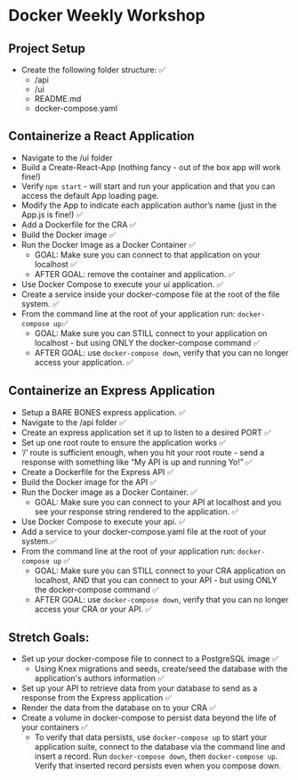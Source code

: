 # Docker Weekly Workshop

## Project Setup

- Create the following folder structure: ✅
  - /api
  - /ui
  - README.md
  - docker-compose.yaml

## Containerize a React Application
  - Navigate to the /ui folder
  - Build a Create-React-App (nothing fancy - out of the box app will work fine!)
  - Verify `npm start` - will start and run your application and that you can access the default App loading page.
  - Modify the App to indicate each application author’s name (just in the App.js is fine!) ✅
  - Add a Dockerfile for the CRA ✅
  - Build the Docker image ✅
  - Run the Docker Image as a Docker Container ✅
    - GOAL: Make sure you can connect to that application on your localhost ✅
	- AFTER GOAL: remove the container and application. ✅
  - Use Docker Compose to execute your ui application. ✅
  - Create a service inside your docker-compose file at the root of the file system. ✅
  - From the command line at the root of your application run: `docker-compose up`✅
    - GOAL: Make sure you can STILL connect to your application on localhost - but using ONLY the docker-compose command ✅
    - AFTER GOAL: use `docker-compose down`, verify that you can no longer access your application. ✅

## Containerize an Express Application

  - Setup a BARE BONES express application. ✅
  - Navigate to the /api folder ✅
  - Create an express application set it up to listen to a desired PORT ✅
  - Set up one root route to ensure the application works ✅
  - ‘/’ route is sufficient enough, when you hit your root route - send a response with something like “My API is up and running Yo!” ✅
  - Create a Dockerfile for the Express API ✅
  - Build the Docker image for the API ✅
  - Run the Docker image as a Docker Container. ✅
    - GOAL: Make sure you can connect to your API at localhost and you see your response string rendered to the application. ✅
  - Use Docker Compose to execute your api. ✅
  - Add a service to your docker-compose.yaml file at the root of your system.✅
  - From the command line at the root of your application run: `docker-compose up` ✅
    - GOAL: Make sure you can STILL connect to your CRA application on localhost, AND that you can connect to your API - but using ONLY the docker-compose command ✅
    - AFTER GOAL: use `docker-compose down`, verify that you can no longer access your CRA or your API. ✅
   
## Stretch Goals:

- Set up your docker-compose file to connect to a PostgreSQL image ✅
  - Using Knex migrations and seeds, create/seed the database with the application's authors information ✅
- Set up your API to retrieve data from your database to send as a response from the Express application ✅
- Render the data from the database on to your CRA ✅
- Create a volume in docker-compose to persist data beyond the life of your containers ✅
  - To verify that data persists, use `docker-compose up` to start your application suite, connect to the database via the command line and insert a record. Run `docker-compose down`, then `docker-compose up`. Verify that inserted record persists even when you compose down.
